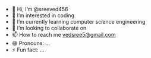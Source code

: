 - 👋 Hi, I’m @sreeved456
- 👀 I’m interested in coding
- 🌱 I’m currently learning computer science engineering
- 💞️ I’m looking to collaborate on 
- 📫 How to reach me vedsree5@gmail.com
- 😄 Pronouns: ...
- ⚡ Fun fact: ...

<!---
sreeved456/sreeved456 is a ✨ special ✨ repository because its `README.md` (this file) appears on your GitHub profile.
You can click the Preview link to take a look at your changes.
--->
